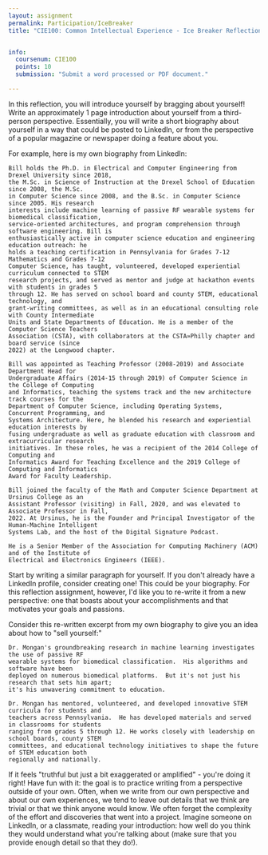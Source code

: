 ```yaml
---
layout: assignment
permalink: Participation/IceBreaker
title: "CIE100: Common Intellectual Experience - Ice Breaker Reflection"


info:
  coursenum: CIE100
  points: 10
  submission: "Submit a word processed or PDF document."

---
```


In this reflection, you will introduce yourself by bragging about yourself!  Write an approximately 1 page introduction about yourself from a third-person perspective.  Essentially, you will write a short biography about yourself in a way that could be posted to LinkedIn, or from the perspective of a popular magazine or newspaper doing a feature about you.  

For example, here is my own biography from LinkedIn:

```
Bill holds the Ph.D. in Electrical and Computer Engineering from Drexel University since 2018, 
the M.Sc. in Science of Instruction at the Drexel School of Education since 2008, the M.Sc. 
in Computer Science since 2008, and the B.Sc. in Computer Science since 2005. His research 
interests include machine learning of passive RF wearable systems for biomedical classification, 
service-oriented architectures, and program comprehension through software engineering. Bill is 
enthusiastically active in computer science education and engineering education outreach: he 
holds a teaching certification in Pennsylvania for Grades 7-12 Mathematics and Grades 7-12 
Computer Science, has taught, volunteered, developed experiential curriculum connected to STEM 
research projects, and served as mentor and judge at hackathon events with students in grades 5 
through 12. He has served on school board and county STEM, educational technology, and 
grant-writing committees, as well as in an educational consulting role with County Intermediate 
Units and State Departments of Education. He is a member of the Computer Science Teachers 
Association (CSTA), with collaborators at the CSTA»Philly chapter and board service (since 
2022) at the Longwood chapter.

Bill was appointed as Teaching Professor (2008-2019) and Associate Department Head for 
Undergraduate Affairs (2014-15 through 2019) of Computer Science in the College of Computing 
and Informatics, teaching the systems track and the new architecture track courses for the 
Department of Computer Science, including Operating Systems, Concurrent Programming, and 
Systems Architecture. Here, he blended his research and experiential education interests by 
fusing undergraduate as well as graduate education with classroom and extracurricular research 
initiatives. In these roles, he was a recipient of the 2014 College of Computing and 
Informatics Award for Teaching Excellence and the 2019 College of Computing and Informatics 
Award for Faculty Leadership.

Bill joined the faculty of the Math and Computer Science Department at Ursinus College as an 
Assistant Professor (visiting) in Fall, 2020, and was elevated to Associate Professor in Fall, 
2022. At Ursinus, he is the Founder and Principal Investigator of the Human-Machine Intelligent 
Systems Lab, and the host of the Digital Signature Podcast.

He is a Senior Member of the Association for Computing Machinery (ACM) and of the Institute of 
Electrical and Electronics Engineers (IEEE).
```

Start by writing a similar paragraph for yourself.  If you don't already have a LinkedIn profile, consider creating one!  This could be your biography.  For this reflection assignment, however, I'd like you to re-write it from a new perspective: one that boasts about your accomplishments and that motivates your goals and passions.

Consider this re-written excerpt from my own biography to give you an idea about how to "sell yourself:"

```
Dr. Mongan's groundbreaking research in machine learning investigates the use of passive RF 
wearable systems for biomedical classification.  His algorithms and software have been 
deployed on numerous biomedical platforms.  But it's not just his research that sets him apart; 
it's his unwavering commitment to education.

Dr. Mongan has mentored, volunteered, and developed innovative STEM curricula for students and 
teachers across Pennsylvania.  He has developed materials and served in classrooms for students 
ranging from grades 5 through 12. He works closely with leadership on school boards, county STEM 
committees, and educational technology initiatives to shape the future of STEM education both 
regionally and nationally.
```

If it feels "truthful but just a bit exaggerated or amplified" - you're doing it right!  Have fun with it: the goal is to practice writing from a perspective outside of your own.  Often, when we write from our own perspective and about our own experiences, we tend to leave out details that we think are trivial or that we think anyone would know.  We often forget the complexity of the effort and discoveries that went into a project.  Imagine someone on LinkedIn, or a classmate, reading your introduction: how well do you think they would understand what you're talking about (make sure that you provide enough detail so that they do!).

